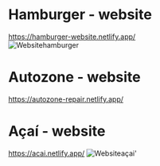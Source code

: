 # Hamburger - website
https://hamburger-website.netlify.app/  
![Websitehamburger](https://user-images.githubusercontent.com/55770422/105740925-744d2a00-5f18-11eb-8e27-197bd9aa168e.png)


# Autozone - website 
https://autozone-repair.netlify.app/

# Açaí - website 
https://acai.netlify.app/
![Websiteaçai](https://user-images.githubusercontent.com/55770422/105740081-95614b00-5f17-11eb-8be9-058df3cdf5e8.png)' 
